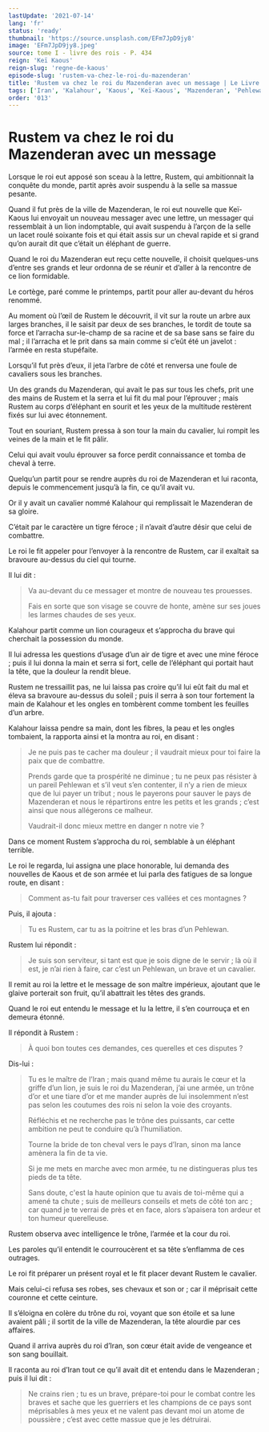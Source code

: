 ```yaml
---
lastUpdate: '2021-07-14'
lang: 'fr'
status: 'ready'
thumbnail: 'https://source.unsplash.com/EFm7JpD9jy8'
image: 'EFm7JpD9jy8.jpeg'
source: tome I - livre des rois - P. 434
reign: 'Keï Kaous'
reign-slug: 'regne-de-kaous'
episode-slug: 'rustem-va-chez-le-roi-du-mazenderan'
title: 'Rustem va chez le roi du Mazenderan avec un message | Le Livre des Rois | Shâhnâmeh'
tags: ['Iran', 'Kalahour', 'Kaous', 'Keï-Kaous', 'Mazenderan', 'Pehlewan', 'Rustem', 'tribut']
order: '013'
---
```


<!-- LTeX: language=fr -->

# Rustem va chez le roi du Mazenderan avec un message

Lorsque le roi eut apposé son sceau à la lettre, Rustem, qui ambitionnait la conquête du monde, partit après avoir suspendu à la selle sa massue pesante.

Quand il fut près de la ville de Mazenderan, le roi eut nouvelle que Keï-Kaous lui envoyait un nouveau messager avec une lettre, un messager qui ressemblait à un lion indomptable, qui avait suspendu à l’arçon de la selle un lacet roulé soixante fois et qui était assis sur un cheval rapide et si grand qu’on aurait dit que c’était un éléphant de guerre.

Quand le roi du Mazenderan eut reçu cette nouvelle, il choisit quelques-uns d’entre ses grands et leur ordonna de se réunir et d’aller à la rencontre de ce lion formidable.

Le cortège, paré comme le printemps, partit pour aller au-devant du héros renommé.

Au moment où l’œil de Rustem le découvrit, il vit sur la route un arbre aux larges branches, il le saisit par deux de ses branches, le tordit de toute sa force et l’arracha sur-le-champ de sa racine et de sa base sans se faire du mal ; il l’arracha et le prit dans sa main comme si c’eût été un javelot : l’armée en resta stupéfaite.

Lorsqu’il fut près d’eux, il jeta l’arbre de côté et renversa une foule de cavaliers sous les branches.

Un des grands du Mazenderan, qui avait le pas sur tous les chefs, prit une des mains de Rustem et la serra et lui fit du mal pour l’éprouver ; mais Rustem au corps d’éléphant en sourit et les yeux de la multitude restèrent fixés sur lui avec étonnement.

Tout en souriant, Rustem pressa à son tour la main du cavalier, lui rompit les veines de la main et le fit pâlir.

Celui qui avait voulu éprouver sa force perdit connaissance et tomba de cheval à terre.

Quelqu’un partit pour se rendre auprès du roi de Mazenderan et lui raconta, depuis le commencement jusqu’à la fin, ce qu’il avait vu.

Or il y avait un cavalier nommé Kalahour qui remplissait le Mazenderan de sa gloire.

C’était par le caractère un tigre féroce ; il n’avait d’autre désir que celui de combattre.

Le roi le fit appeler pour l’envoyer à la rencontre de Rustem, car il exaltait sa bravoure au-dessus du ciel qui tourne.

Il lui dit :

> Va au-devant du ce messager et montre de nouveau tes prouesses.
>
> Fais en sorte que son visage se couvre de honte, amène sur ses joues les larmes chaudes de ses yeux.

Kalahour partit comme un lion courageux et s’approcha du brave qui cherchait la possession du monde.

Il lui adressa les questions d’usage d’un air de tigre et avec une mine féroce ; puis il lui donna la main et serra si fort, celle de l’éléphant qui portait haut la tête, que la douleur la rendit bleue.

Rustem ne tressaillit pas, ne lui laissa pas croire qu’il lui eût fait du mal et éleva sa bravoure au-dessus du soleil ; puis il serra à son tour fortement la main de Kalahour et les ongles en tombèrent comme tombent les feuilles d’un arbre.

Kalahour laissa pendre sa main, dont les fibres, la peau et les ongles tombaient, la rapporta ainsi et la montra au roi, en disant :

> Je ne puis pas te cacher ma douleur ; il vaudrait mieux pour toi faire la paix que de combattre.
>
> Prends garde que ta prospérité ne diminue ; tu ne peux pas résister à un pareil Pehlewan et s’il veut s’en contenter, il n’y a rien de mieux que de lui payer un tribut ; nous le payerons pour sauver le pays de Mazenderan et nous le répartirons entre les petits et les grands ; c’est ainsi que nous allégerons ce malheur.
>
> Vaudrait-il donc mieux mettre en danger n notre vie ?

Dans ce moment Rustem s’approcha du roi, semblable à un éléphant terrible.

Le roi le regarda, lui assigna une place honorable, lui demanda des nouvelles de Kaous et de son armée et lui parla des fatigues de sa longue route, en disant :

> Comment as-tu fait pour traverser ces vallées et ces montagnes ?

Puis, il ajouta :

> Tu es Rustem, car tu as la poitrine et les bras d’un Pehlewan.

Rustem lui répondit :

> Je suis son serviteur, si tant est que je sois digne de le servir ; là où il est, je n’ai rien à faire, car c’est un Pehlewan, un brave et un cavalier.

Il remit au roi la lettre et le message de son maître impérieux, ajoutant que le glaive porterait son fruit, qu’il abattrait les têtes des grands.

Quand le roi eut entendu le message et lu la lettre, il s’en courrouça et en demeura étonné.

Il répondit à Rustem :

> À quoi bon toutes ces demandes, ces querelles et ces disputes ?

Dis-lui :

> Tu es le maître de l’Iran ; mais quand même tu aurais le cœur et la griffe d’un lion, je suis le roi du Mazenderan, j’ai une armée, un trône d’or et une tiare d’or et me mander auprès de lui insolemment n’est pas selon les coutumes des rois ni selon la voie des croyants.
>
> Réfléchis et ne recherche pas le trône des puissants, car cette ambition ne peut te conduire qu’à l’humiliation.
>
> Tourne la bride de ton cheval vers le pays d’Iran, sinon ma lance amènera la fin de ta vie.
>
> Si je me mets en marche avec mon armée, tu ne distingueras plus tes pieds de ta tête.
>
> Sans doute, c'est la haute opinion que tu avais de toi-même qui a amené ta chute ; suis de meilleurs conseils et mets de côté ton arc ; car quand je te verrai de près et en face, alors s’apaisera ton ardeur et ton humeur querelleuse.

Rustem observa avec intelligence le trône, l’armée et la cour du roi.

Les paroles qu’il entendit le courroucèrent et sa tête s’enflamma de ces outrages.

Le roi fit préparer un présent royal et le fit placer devant Rustem le cavalier.

Mais celui-ci refusa ses robes, ses chevaux et son or ; car il méprisait cette couronne et cette ceinture.

Il s’éloigna en colère du trône du roi, voyant que son étoile et sa lune avaient pâli ; il sortit de la ville de Mazenderan, la tête alourdie par ces affaires.

Quand il arriva auprès du roi d’Iran, son cœur était avide de vengeance et son sang bouillait.

Il raconta au roi d’Iran tout ce qu’il avait dit et entendu dans le Mazenderan ; puis il lui dit :

> Ne crains rien ; tu es un brave, prépare-toi pour le combat contre les braves et sache que les guerriers et les champions de ce pays sont méprisables à mes yeux et ne valent pas devant moi un atome de poussière ; c’est avec cette massue que je les détruirai.
